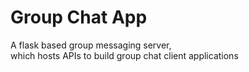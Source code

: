# Group Chat App
A flask based group messaging server,  
which hosts APIs to build group chat client applications
